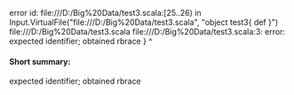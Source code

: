 error id: file:///D:/Big%20Data/test3.scala:[25..26) in Input.VirtualFile("file:///D:/Big%20Data/test3.scala", "object test3{
    def 
}")
file:///D:/Big%20Data/test3.scala
file:///D:/Big%20Data/test3.scala:3: error: expected identifier; obtained rbrace
}
^
#### Short summary: 

expected identifier; obtained rbrace